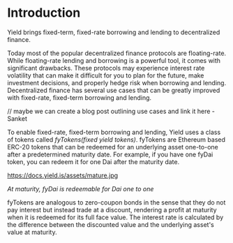 # Introduction

Yield brings fixed-term, fixed-rate borrowing and lending to decentralized finance.

Today most of the popular decentralized finance protocols are floating-rate. While floating-rate lending and borrowing is a powerful tool, it comes with significant drawbacks. These protocols may experience interest rate volatility that can make it difficult for you to plan for the future, make investment decisions, and properly hedge risk when borrowing and lending. Decentralized finance has several use cases that can be greatly improved with fixed-rate, fixed-term borrowing and lending.

// maybe we can create a blog post outlining use cases and link it here - Sanket

To enable fixed-rate, fixed-term borrowing and lending, Yield uses a class of tokens called *fyTokens(fixed yield tokens)*. fyTokens are Ethereum based ERC-20 tokens that can be redeemed for an underlying asset one-to-one after a predetermined maturity date. For example, if you have one fyDai token, you can redeem it for one Dai after the maturity date.

https://docs.yield.is/assets/mature.jpg

*At maturity, fyDai is redeemable for Dai one to one*

fyTokens are analogous to zero-coupon bonds in the sense that they do not pay interest but instead trade at a discount, rendering a profit at maturity when it is redeemed for its full face value. The interest rate is calculated by the difference between the discounted value and the underlying asset's value at maturity.
